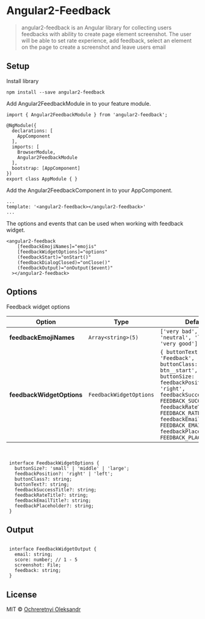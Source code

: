 # Angular2-Feedback

> angular2-feedback is an Angular library for collecting users feedbacks with ability to create page element screenshot. The user will be able to set rate experience, add feedback, select an element on the page to create a screenshot and leave users email  

## Setup

Install library

```shell
npm install --save angular2-feedback
```

Add Angular2FeedbackModule in to your feature module.
```shell
import { Angular2FeedbackModule } from 'angular2-feedback';

@NgModule({
  declarations: [
    AppComponent
  ],
  imports: [
    BrowserModule,
    Angular2FeedbackModule
  ],
  bootstrap: [AppComponent]
})
export class AppModule { }
```

Add the Angular2FeedbackComponent in to your AppComponent.

```shell
...
template: '<angular2-feedback></angular2-feedback>'
...
```

The options and events that can be used when working with feedback widget.

```shell
<angular2-feedback 
    [feedbackEmojiNames]="emojis"
    [feedbackWidgetOptions]="options"
    (feedbackStart)="onStart()"
    (feedbackDialogClosed)="onClose()"
    (feedbackOutput)="onOutput($event)"
  ></angular2-feedback>
```

## Options
   Feedback widget options
   
   Option | Type | Default
   ------------- | ------------- | ------------- 
   __feedbackEmojiNames__ | `Array<string>(5)` | `['very bad', 'dislike', 'neutral', 'like', 'very good']`
   __feedbackWidgetOptions__ | `FeedbackWidgetOptions` | `{ buttonText: 'Feedback', buttonClass: 'feedback-btn__start', buttonSize: 'medium', feedbackPosition: 'right', feedbackSuccessTitle:  FEEDBACK_SUCCESS_TITLE, feedbackRateTitle: FEEDBACK_RATE_TITLE, feedbackEmailTitle: FEEDBACK_EMAIL_TITLE, feedbackPlaceholder: FEEDBACK_PLACEHOLDER }`
 
   <br/>
     
   ```shell
    interface FeedbackWidgetOptions {
      buttonSize?: 'small' | 'middle' | 'large';
      feedbackPosition?: 'right' | 'left';
      buttonClass?: string;
      buttonText?: string;
      feedbackSuccessTitle?: string;
      feedbackRateTitle?: string;
      feedbackEmailTitle?: string;
      feedbackPlaceholder?: string;
    }
   ```

## Output

   ```shell
    
    interface FeedbackWidgetOutput {
      email: string;
      score: number; // 1 - 5
      screenshot: File;
      feedback: string;
    }
   ```
  
## License
  
  MIT © [Ochreretnyi Oleksandr](mailto:ochierietnii@gmail.com)
